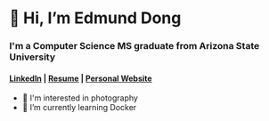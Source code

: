 # 👋 Hi, I’m Edmund Dong

### I'm a Computer Science MS graduate from Arizona State University

#### [LinkedIn](https://www.linkedin.com/in/edmunddong/) | [Resume](https://drive.google.com/file/d/13e2Vdr7wqwIxYWrdCoM8ZOL7lF71KG6h/view) | [Personal Website](https://eedong.dev/)

- 👀 I'm interested in photography
- 🌱 I’m currently learning Docker
